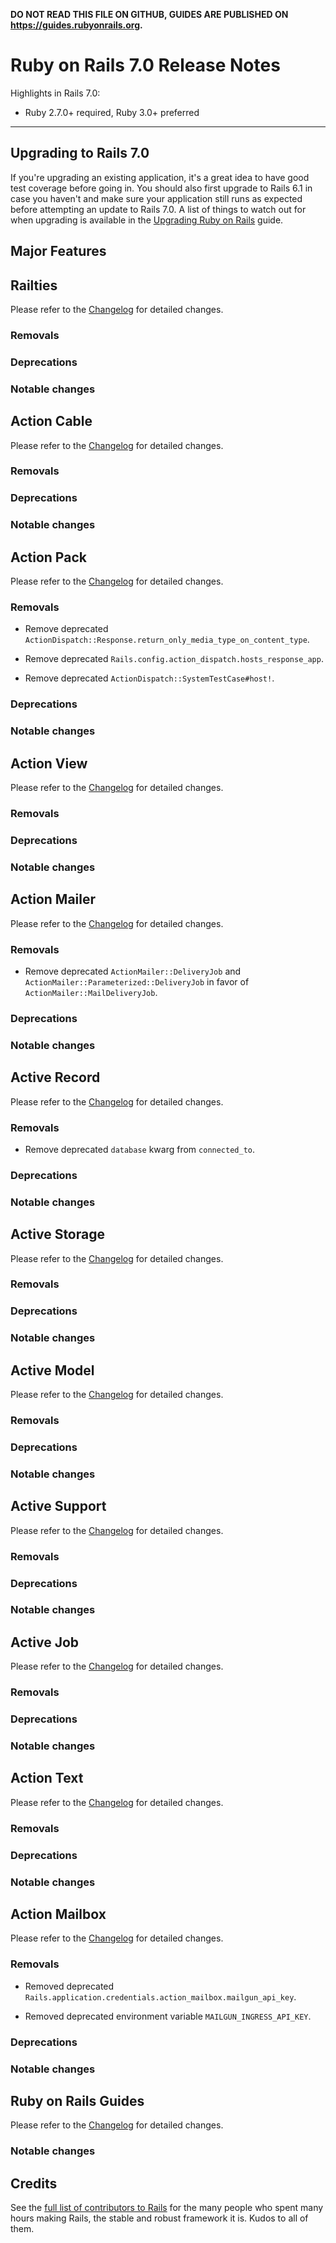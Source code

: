 **DO NOT READ THIS FILE ON GITHUB, GUIDES ARE PUBLISHED ON https://guides.rubyonrails.org.**

Ruby on Rails 7.0 Release Notes
===============================

Highlights in Rails 7.0:

* Ruby 2.7.0+ required, Ruby 3.0+ preferred

--------------------------------------------------------------------------------

Upgrading to Rails 7.0
----------------------

If you're upgrading an existing application, it's a great idea to have good test
coverage before going in. You should also first upgrade to Rails 6.1 in case you
haven't and make sure your application still runs as expected before attempting
an update to Rails 7.0. A list of things to watch out for when upgrading is
available in the
[Upgrading Ruby on Rails](upgrading_ruby_on_rails.html#upgrading-from-rails-6-1-to-rails-7-0)
guide.

Major Features
--------------

Railties
--------

Please refer to the [Changelog][railties] for detailed changes.

### Removals

### Deprecations

### Notable changes

Action Cable
------------

Please refer to the [Changelog][action-cable] for detailed changes.

### Removals

### Deprecations

### Notable changes

Action Pack
-----------

Please refer to the [Changelog][action-pack] for detailed changes.

### Removals

*   Remove deprecated `ActionDispatch::Response.return_only_media_type_on_content_type`.

*   Remove deprecated `Rails.config.action_dispatch.hosts_response_app`.

*   Remove deprecated `ActionDispatch::SystemTestCase#host!`.

### Deprecations

### Notable changes

Action View
-----------

Please refer to the [Changelog][action-view] for detailed changes.

### Removals

### Deprecations

### Notable changes

Action Mailer
-------------

Please refer to the [Changelog][action-mailer] for detailed changes.

### Removals

*   Remove deprecated `ActionMailer::DeliveryJob` and `ActionMailer::Parameterized::DeliveryJob`
    in favor of `ActionMailer::MailDeliveryJob`.

### Deprecations

### Notable changes

Active Record
-------------

Please refer to the [Changelog][active-record] for detailed changes.

### Removals

*   Remove deprecated `database` kwarg from `connected_to`.

### Deprecations

### Notable changes

Active Storage
--------------

Please refer to the [Changelog][active-storage] for detailed changes.

### Removals

### Deprecations

### Notable changes

Active Model
------------

Please refer to the [Changelog][active-model] for detailed changes.

### Removals

### Deprecations

### Notable changes

Active Support
--------------

Please refer to the [Changelog][active-support] for detailed changes.

### Removals

### Deprecations

### Notable changes

Active Job
----------

Please refer to the [Changelog][active-job] for detailed changes.

### Removals

### Deprecations

### Notable changes

Action Text
----------

Please refer to the [Changelog][action-text] for detailed changes.

### Removals

### Deprecations

### Notable changes

Action Mailbox
----------

Please refer to the [Changelog][action-mailbox] for detailed changes.

### Removals

*   Removed deprecated `Rails.application.credentials.action_mailbox.mailgun_api_key`.

*   Removed deprecated environment variable `MAILGUN_INGRESS_API_KEY`.

### Deprecations

### Notable changes

Ruby on Rails Guides
--------------------

Please refer to the [Changelog][guides] for detailed changes.

### Notable changes

Credits
-------

See the
[full list of contributors to Rails](https://contributors.rubyonrails.org/)
for the many people who spent many hours making Rails, the stable and robust
framework it is. Kudos to all of them.

[railties]:       https://github.com/rails/rails/blob/main/railties/CHANGELOG.md
[action-pack]:    https://github.com/rails/rails/blob/main/actionpack/CHANGELOG.md
[action-view]:    https://github.com/rails/rails/blob/main/actionview/CHANGELOG.md
[action-mailer]:  https://github.com/rails/rails/blob/main/actionmailer/CHANGELOG.md
[action-cable]:   https://github.com/rails/rails/blob/main/actioncable/CHANGELOG.md
[active-record]:  https://github.com/rails/rails/blob/main/activerecord/CHANGELOG.md
[active-storage]: https://github.com/rails/rails/blob/main/activestorage/CHANGELOG.md
[active-model]:   https://github.com/rails/rails/blob/main/activemodel/CHANGELOG.md
[active-support]: https://github.com/rails/rails/blob/main/activesupport/CHANGELOG.md
[active-job]:     https://github.com/rails/rails/blob/main/activejob/CHANGELOG.md
[action-text]:    https://github.com/rails/rails/blob/main/actiontext/CHANGELOG.md
[action-mailbox]: https://github.com/rails/rails/blob/main/actionmailbox/CHANGELOG.md
[guides]:         https://github.com/rails/rails/blob/main/guides/CHANGELOG.md
